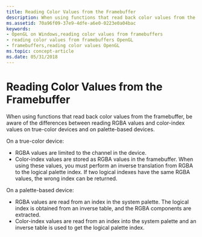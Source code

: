 ```yaml
---
title: Reading Color Values from the Framebuffer
description: When using functions that read back color values from the framebuffer, be aware of the differences between reading RGBA values and color-index values on true-color devices and on palette-based devices.
ms.assetid: 70a96f09-37e9-4dfe-a6e0-0223e0a04bac
keywords:
- OpenGL on Windows,reading color values from framebuffers
- reading color values from framebuffers OpenGL
- framebuffers,reading color values OpenGL
ms.topic: concept-article
ms.date: 05/31/2018
---
```


# Reading Color Values from the Framebuffer

When using functions that read back color values from the framebuffer, be aware of the differences between reading RGBA values and color-index values on true-color devices and on palette-based devices.

On a true-color device:

-   RGBA values are limited to the channel in the device.
-   Color-index values are stored as RGBA values in the framebuffer. When using these values, you must perform an inverse translation from RGBA to the logical palette index. If two logical indexes have the same RGBA values, the wrong index can be returned.

On a palette-based device:

-   RGBA values are read from an index in the system palette. The logical index is obtained from an inverse table, and the RGBA components are extracted.
-   Color-index values are read from an index into the system palette and an inverse table is used to get the logical palette index.

 

 




